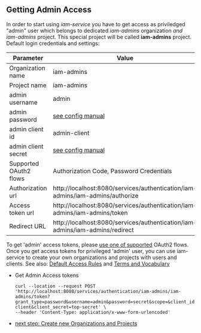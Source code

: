 ## Getting Admin Access

In order to start using *iam-service* you have to get access as priviledged 
"admin" user which belongs to dedicated *iam-admins* organization *and iam-admins* project.
This special project will be called __iam-admins__ project. Default login credentials and settings:

| Parameter              | Value                                                                         | 
|------------------------|-------------------------------------------------------------------------------|
| Organization name      | iam-admins                                                                    |
| Project name           | iam-admins                                                                    |
| admin username         | admin                                                                         |
| admin password         | [see config manual](01a-standalone-server-config.md)                          |
| admin client id        | admin-client                                                                  |
| admin client secret    | [see config manual](01a-standalone-server-config.md)                          |
| Supported OAuth2 flows | Authorization Code, Password Credentials                                      |
| Authorization url      | http://localhost:8080/services/authentication/iam-admins/iam-admins/authorize |
| Access token url       | http://localhost:8080/services/authentication/iam-admins/iam-admins/token     |
| Redirect URL           | http://localhost:8080/services/authentication/iam-admins/iam-admins/redirect  |

To get 'admin' access tokens, please [use one of supported](README.md) OAuth2 flows. 
Once you get access tokens for privileged 'admin' user, you can use iam-service to 
create your own organizations and projects with users and clients.
See also: [Default Access Rules](Default-Access-Configuration.md) and [Terms and Vocabulary](Terms-and-Vocabulary.md)

* Get Admin Access tokens  
  ```
  curl --location --request POST 'http://localhost:8080/services/authentication/iam-admins/iam-admins/token?grant_type=password&username=admin&password=secret&scope=&client_id=admin-client&client_secret=top-secret' \
  --header 'Content-Type: application/x-www-form-urlencoded' 
  ```


* [next step: Create new Organizations and Projects](02b-create-organization-with-admin.md)  
